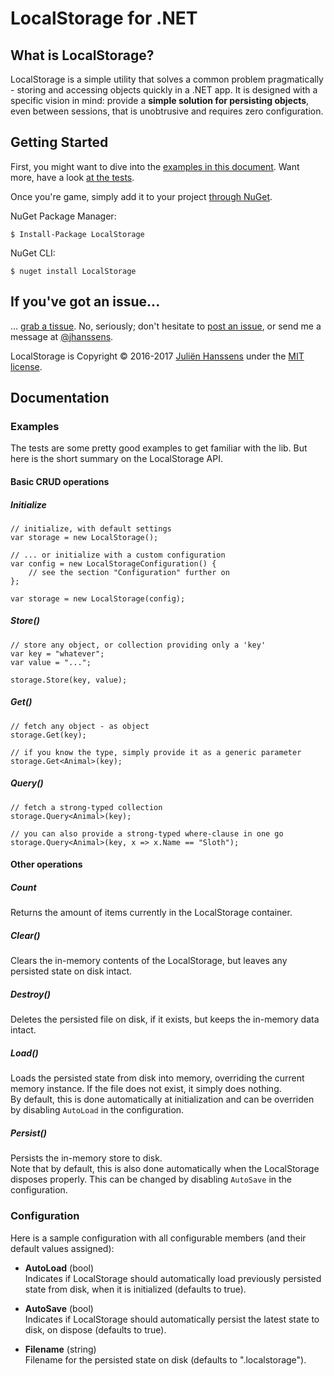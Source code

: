 # LocalStorage for .NET

## What is LocalStorage?

LocalStorage is a simple utility that solves a common problem pragmatically - storing and accessing objects quickly in a .NET app. It is designed with a specific vision in mind: provide a **simple solution for persisting objects**, even between sessions, that is unobtrusive and requires zero configuration.

## Getting Started

First, you might want to dive into the [examples in this document](#examples). Want more, have a look [at the tests](https://github.com/hanssens/localstorage-for-dotnet/tree/master/LocalStorage.Tests). 

Once you're game, simply add it to your project [through NuGet](https://www.nuget.org/packages/LocalStorage).

NuGet Package Manager: 

    $ Install-Package LocalStorage

NuGet CLI:

    $ nuget install LocalStorage

## If you've got an issue...

... [grab a tissue](https://www.youtube.com/watch?v=UmnN3eVMWgA). No, seriously; don't hesitate to [post an issue](https://github.com/hanssens/localstorage-for-dotnet/issues), or send me a message at [@jhanssens](https://twitter.com/jhanssens).

LocalStorage is Copyright &copy; 2016-2017 [Juliën Hanssens](https://hanssens.com) under the [MIT license](LICENSE.txt).

## Documentation

### Examples

The tests are some pretty good examples to get familiar with the lib. But here is the short summary on the LocalStorage API.

#### Basic CRUD operations

##### Initialize

	// initialize, with default settings
	var storage = new LocalStorage();

	// ... or initialize with a custom configuration 
	var config = new LocalStorageConfiguration() { 
		// see the section "Configuration" further on
	};
    
	var storage = new LocalStorage(config);

##### Store()

	// store any object, or collection providing only a 'key'
	var key = "whatever";
	var value = "...";

	storage.Store(key, value);

##### Get()

	// fetch any object - as object
	storage.Get(key);

	// if you know the type, simply provide it as a generic parameter
	storage.Get<Animal>(key);

##### Query()

	// fetch a strong-typed collection
	storage.Query<Animal>(key);

	// you can also provide a strong-typed where-clause in one go
	storage.Query<Animal>(key, x => x.Name == "Sloth");

#### Other operations

##### Count
Returns the amount of items currently in the LocalStorage container.

##### Clear()
Clears the in-memory contents of the LocalStorage, but leaves any persisted state on disk intact.

##### Destroy()
Deletes the persisted file on disk, if it exists, but keeps the in-memory data intact.

##### Load()
Loads the persisted state from disk into memory, overriding the current memory instance. If the file does not exist, it simply does nothing.  
By default, this is done automatically at initialization and can be overriden by disabling `AutoLoad` in the configuration.

##### Persist()
Persists the in-memory store to disk.  
Note that by default, this is also done automatically when the LocalStorage disposes properly. This can be changed by disabling `AutoSave` in the configuration.

### Configuration

Here is a sample configuration with all configurable members (and their default values assigned):

* **AutoLoad** (bool)  
  Indicates if LocalStorage should automatically load previously persisted state from disk, when it is initialized (defaults to true).
  
* **AutoSave** (bool)  
  Indicates if LocalStorage should automatically persist the latest state to disk, on dispose (defaults to true).
  
* **Filename** (string)  
  Filename for the persisted state on disk (defaults to ".localstorage").
